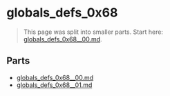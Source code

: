 # globals_defs_0x68

> This page was split into smaller parts. Start here: [globals_defs_0x68__00.md](globals_defs_0x68__00.md).

## Parts

- [globals_defs_0x68__00.md](globals_defs_0x68__00.md)
- [globals_defs_0x68__01.md](globals_defs_0x68__01.md)
